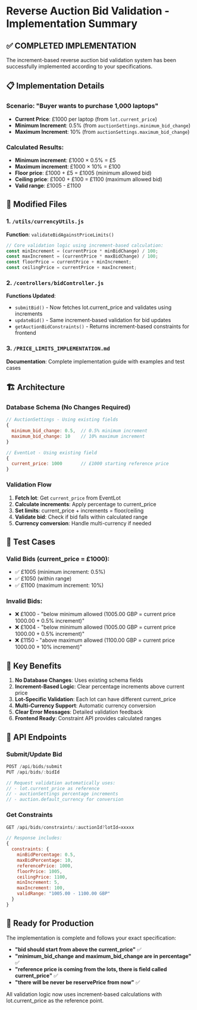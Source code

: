 # Reverse Auction Bid Validation - Implementation Summary

## ✅ COMPLETED IMPLEMENTATION

The increment-based reverse auction bid validation system has been successfully implemented according to your specifications.

## 📋 Implementation Details

### Scenario: "Buyer wants to purchase 1,000 laptops"

- **Current Price**: £1000 per laptop (from `lot.current_price`)
- **Minimum Increment**: 0.5% (from `auctionSettings.minimum_bid_change`)
- **Maximum Increment**: 10% (from `auctionSettings.maximum_bid_change`)

### Calculated Results:

- **Minimum increment**: £1000 × 0.5% = £5
- **Maximum increment**: £1000 × 10% = £100
- **Floor price**: £1000 + £5 = £1005 (minimum allowed bid)
- **Ceiling price**: £1000 + £100 = £1100 (maximum allowed bid)
- **Valid range**: £1005 - £1100

## 🔧 Modified Files

### 1. `/utils/currencyUtils.js`

**Function**: `validateBidAgainstPriceLimits()`

```javascript
// Core validation logic using increment-based calculation:
const minIncrement = (currentPrice * minBidChange) / 100;
const maxIncrement = (currentPrice * maxBidChange) / 100;
const floorPrice = currentPrice + minIncrement;
const ceilingPrice = currentPrice + maxIncrement;
```

### 2. `/controllers/bidController.js`

**Functions Updated**:

- `submitBid()` - Now fetches lot.current_price and validates using increments
- `updateBid()` - Same increment-based validation for bid updates
- `getAuctionBidConstraints()` - Returns increment-based constraints for frontend

### 3. `/PRICE_LIMITS_IMPLEMENTATION.md`

**Documentation**: Complete implementation guide with examples and test cases

## 🏗️ Architecture

### Database Schema (No Changes Required)

```javascript
// AuctionSettings - Using existing fields
{
  minimum_bid_change: 0.5,  // 0.5% minimum increment
  maximum_bid_change: 10    // 10% maximum increment
}

// EventLot - Using existing field
{
  current_price: 1000       // £1000 starting reference price
}
```

### Validation Flow

1. **Fetch lot**: Get `current_price` from EventLot
2. **Calculate increments**: Apply percentage to current_price
3. **Set limits**: current_price + increments = floor/ceiling
4. **Validate bid**: Check if bid falls within calculated range
5. **Currency conversion**: Handle multi-currency if needed

## 🧪 Test Cases

### Valid Bids (current_price = £1000):

- ✅ £1005 (minimum increment: 0.5%)
- ✅ £1050 (within range)
- ✅ £1100 (maximum increment: 10%)

### Invalid Bids:

- ❌ £1000 - "below minimum allowed (1005.00 GBP = current price 1000.00 + 0.5% increment)"
- ❌ £1004 - "below minimum allowed (1005.00 GBP = current price 1000.00 + 0.5% increment)"
- ❌ £1150 - "above maximum allowed (1100.00 GBP = current price 1000.00 + 10% increment)"

## 🎯 Key Benefits

1. **No Database Changes**: Uses existing schema fields
2. **Increment-Based Logic**: Clear percentage increments above current price
3. **Lot-Specific Validation**: Each lot can have different current_price
4. **Multi-Currency Support**: Automatic currency conversion
5. **Clear Error Messages**: Detailed validation feedback
6. **Frontend Ready**: Constraint API provides calculated ranges

## 🔄 API Endpoints

### Submit/Update Bid

```javascript
POST /api/bids/submit
PUT /api/bids/:bidId

// Request validation automatically uses:
// - lot.current_price as reference
// - auctionSettings percentage increments
// - auction.default_currency for conversion
```

### Get Constraints

```javascript
GET /api/bids/constraints/:auctionId?lotId=xxxxx

// Response includes:
{
  constraints: {
    minBidPercentage: 0.5,
    maxBidPercentage: 10,
    referencePrice: 1000,
    floorPrice: 1005,
    ceilingPrice: 1100,
    minIncrement: 5,
    maxIncrement: 100,
    validRange: "1005.00 - 1100.00 GBP"
  }
}
```

## 🚀 Ready for Production

The implementation is complete and follows your exact specification:

- **"bid should start from above the current_price"** ✅
- **"minimum_bid_change and maximum_bid_change are in percentage"** ✅
- **"reference price is coming from the lots, there is field called current_price"** ✅
- **"there will be never be reservePrice from now"** ✅

All validation logic now uses increment-based calculations with lot.current_price as the reference point.
